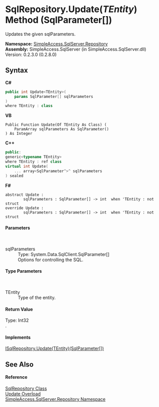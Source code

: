 # SqlRepository.Update(*TEntity*) Method (SqlParameter[])
 

Updates the given sqlParameters.

**Namespace:**&nbsp;<a href="N_SimpleAccess_SqlServer_Repository">SimpleAccess.SqlServer.Repository</a><br />**Assembly:**&nbsp;SimpleAccess.SqlServer (in SimpleAccess.SqlServer.dll) Version: 0.2.3.0 (0.2.8.0)

## Syntax

**C#**<br />
``` C#
public int Update<TEntity>(
	params SqlParameter[] sqlParameters
)
where TEntity : class

```

**VB**<br />
``` VB
Public Function Update(Of TEntity As Class) ( 
	ParamArray sqlParameters As SqlParameter()
) As Integer
```

**C++**<br />
``` C++
public:
generic<typename TEntity>
where TEntity : ref class
virtual int Update(
	... array<SqlParameter^>^ sqlParameters
) sealed
```

**F#**<br />
``` F#
abstract Update : 
        sqlParameters : SqlParameter[] -> int  when 'TEntity : not struct
override Update : 
        sqlParameters : SqlParameter[] -> int  when 'TEntity : not struct
```


#### Parameters
&nbsp;<dl><dt>sqlParameters</dt><dd>Type: System.Data.SqlClient.SqlParameter[]<br />Options for controlling the SQL.</dd></dl>

#### Type Parameters
&nbsp;<dl><dt>TEntity</dt><dd>Type of the entity.</dd></dl>

#### Return Value
Type: Int32<br />.

#### Implements
<a href="M_SimpleAccess_Repository_ISqlRepository_Update__1_1">ISqlRepository.Update(TEntity)(SqlParameter[])</a><br />

## See Also


#### Reference
<a href="T_SimpleAccess_SqlServer_Repository_SqlRepository">SqlRepository Class</a><br /><a href="Overload_SimpleAccess_SqlServer_Repository_SqlRepository_Update">Update Overload</a><br /><a href="N_SimpleAccess_SqlServer_Repository">SimpleAccess.SqlServer.Repository Namespace</a><br />